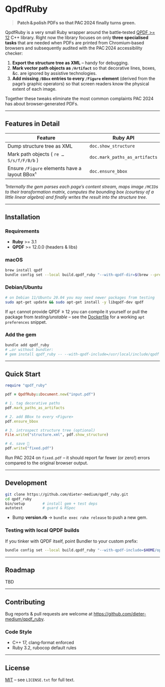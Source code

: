 # QpdfRuby

> **Patch & polish PDFs so that PAC 2024 finally turns green.**

QpdfRuby is a very small Ruby wrapper around the battle‑tested
[QPDF \>= 12](https://qpdf.sourceforge.net/) C++ library.  Right now the
library focuses on only **three specialised tasks** that are needed when
PDFs are printed from Chromium‑based browsers and subsequently audited
with the PAC 2024 accessibility checker:

1. **Export the structure tree as XML** – handy for debugging.
2. **Mark vector path objects as `/Artifact`** so that decorative lines,
   boxes, &c. are ignored by assistive technologies.
3. **Add missing `/BBox` entries to every `/Figure` element** (derived
   from the page’s graphic operators) so that screen readers know the
   physical extent of each image.

Together these tweaks eliminate the most common complaints PAC 2024 has
about browser‑generated PDFs.

---

## Features in Detail

| Feature                                        | Ruby API                                 |
| ---------------------------------------------- | ---------------------------------------- |
| Dump structure tree as XML                     | `doc.show_structure`                     |
| Mark path objects ( `re … S/s/f/F/B/b` )       | `doc.mark_paths_as_artifacts`            |
| Ensure `/Figure` elements have a layout BBox¹  | `doc.ensure_bbox`                        |

_¹Internally the gem parses each page’s content stream, maps image
`/MCID`s to their transformation matrix, computes the bounding box
(courtesy of a little linear algebra) and finally writes the result into
the structure tree._

---

## Installation

### Requirements

* **Ruby** \>= 3.1
* **QPDF** \>= 12.0.0 (headers & libs)

### macOS
```bash
brew install qpdf
bundle config set --local build.qpdf_ruby "--with-qpdf-dir=$(brew --prefix qpdf)"
```  

### Debian/Ubuntu
```bash
# on Debian 11/Ubuntu 20.04 you may need newer packages from testing
sudo apt-get update && sudo apt-get install -y libqpdf-dev qpdf
```
If `apt` cannot provide QPDF ≥ 12 you can compile it yourself or pull the
package from *testing/unstable* – see the [Dockerfile](./docker/Dockerfile) for a working
`apt preferences` snippet.

### Add the gem
```bash
bundle add qpdf_ruby
# …or without bundler:
# gem install qpdf_ruby -- --with-qpdf-include=/usr/local/include/qpdf --with-qpdf-lib=/usr/local/lib
```

---

## Quick Start
```ruby
require "qpdf_ruby"

pdf = QpdfRuby::Document.new("input.pdf")

# 1. tag decorative paths
pdf.mark_paths_as_artifacts

# 2. add BBox to every <Figure>
pdf.ensure_bbox

# 3. introspect structure tree (optional)
File.write("structure.xml", pdf.show_structure)

# 4. save 🎉
pdf.write("fixed.pdf")
```

Run PAC 2024 on `fixed.pdf` – it should report far fewer (or zero!)
errors compared to the original browser output.

---

## Development
```bash
git clone https://github.com/dieter-medium/qpdf_ruby.git
cd qpdf_ruby
bin/setup        # install gem + test deps
autotest         # guard & RSpec
```
* Bump **version.rb** → `bundle exec rake release` to push a new gem.

### Testing with local QPDF builds
If you tinker with QPDF itself, point Bundler to your custom prefix:
```bash
bundle config set --local build.qpdf_ruby "--with-qpdf-include=$HOME/opt/qpdf/include --with-qpdf-lib=$HOME/opt/qpdf/lib"
```

---

## Roadmap

  TBD

---

## Contributing
Bug reports & pull requests are welcome at
<https://github.com/dieter-medium/qpdf_ruby>.

### Code Style
* C++ 17, clang‑format enforced
* Ruby 3.2, rubocop default rules

---

## License

[MIT](https://opensource.org/licenses/MIT) – see `LICENSE.txt` for full
text.

